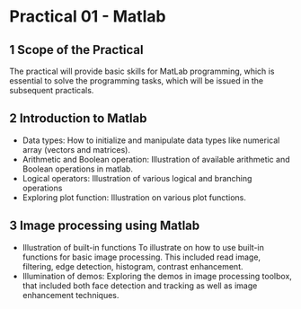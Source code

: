 # Practical 01 - Matlab
## 1 Scope of the Practical
The practical will provide basic skills for MatLab programming, which is essential to solve the programming tasks, which will be issued in the subsequent practicals.
## 2 Introduction to Matlab
- Data types: How to initialize and manipulate data types like numerical array (vectors and matrices).
- Arithmetic and Boolean operation: Illustration of available arithmetic and Boolean operations in matlab.
- Logical operators: Illustration of various logical and branching operations
- Exploring plot function: Illustration on various plot functions.
## 3 Image processing using Matlab
- Illustration of built-in functions To illustrate on how to use built-in functions for basic image processing. This included read image, filtering, edge detection, histogram, contrast enhancement.
- Illumination of demos: Exploring the demos in image processing toolbox, that included both face detection and tracking as well as image enhancement techniques.
